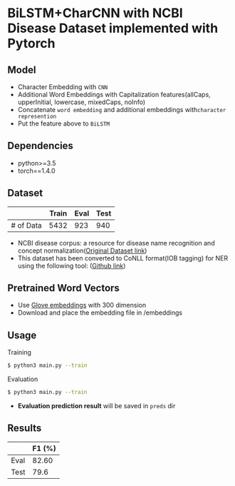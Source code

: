 # BiLSTM+CharCNN with NCBI Disease Dataset implemented with Pytorch


## Model

- Character Embedding with `CNN`
- Additional Word Embeddings with Capitalization features(allCaps, upperInitial, lowercase, mixedCaps, noInfo)
- Concatenate `word embedding` and additional embeddings with`character represention`
- Put the feature above to `BiLSTM`

## Dependencies

- python>=3.5
- torch==1.4.0


## Dataset

|           | Train  | Eval  | Test  |
| --------- | ------ | ----- | ----- |
| # of Data | 5432   | 923   | 940   |

- NCBI disease corpus: a resource for disease name recognition and concept normalization([Original Dataset link](https://www.ncbi.nlm.nih.gov/CBBresearch/Dogan/DISEASE/NCBI_corpus.zip))
- This dataset has been converted to CoNLL format(IOB tagging) for NER using the following tool: ([Github link](https://github.com/spyysalo/standoff2conll))

## Pretrained Word Vectors

- Use [Glove embeddings](http://nlp.stanford.edu/data/glove.6B.zip) with 300 dimension
- Download and place the embedding file in /embeddings

## Usage

Training 

```bash
$ python3 main.py --train 
```

Evaluation

```bash
$ python3 main.py --train 
```

- **Evaluation prediction result** will be saved in `preds` dir

## Results

|                            | F1 (%) |
| -------------------------- | ----------- |
| Eval                       | 82.60       |
| Test                       | 79.6        |

